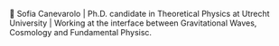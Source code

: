 👋 Sofia Canevarolo | Ph.D. candidate in Theoretical Physics at Utrecht University | Working at the interface between Gravitational Waves, Cosmology and Fundamental Physisc.

<!---
Canev001/Canev001 is a ✨ special ✨ repository because its `README.md` (this file) appears on your GitHub profile.
You can click the Preview link to take a look at your changes.
--->
